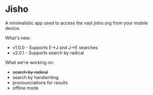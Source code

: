 # Jisho

A minimalistic app used to access the vast jisho.org from your mobile device. 

What's new:
* v1.0.0 - Supports E->J and J->E searches
* v2.0.1 - Supports search by radical

What we're working on:
* ~~search by radical~~
* search by handwriting
* pronounciations for results
* offline mode
